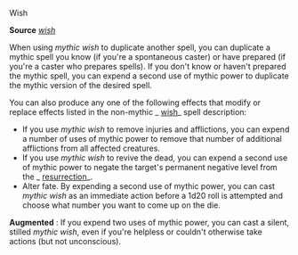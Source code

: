 Wish

**Source** [_wish_](spells/wish#_wish)

When using _mythic wish_ to duplicate another spell, you can duplicate a mythic spell you know (if you're a spontaneous caster) or have prepared (if you're a caster who prepares spells). If you don't know or haven't prepared the mythic spell, you can expend a second use of mythic power to duplicate the mythic version of the desired spell.

You can also produce any one of the following effects that modify or replace effects listed in the non-mythic _ [wish](spells/wish#_wish)_ spell description:

- If you use _mythic wish_ to remove injuries and afflictions, you can expend a number of uses of mythic power to remove that number of additional afflictions from all affected creatures.
- If you use _mythic wish_ to revive the dead, you can expend a second use of mythic power to negate the target's permanent negative level from the _ [resurrection](spells/resurrection#_resurrection)_.
- Alter fate. By expending a second use of mythic power, you can cast _mythic wish_ as an immediate action before a 1d20 roll is attempted and choose what number you want to come up on the die.

**Augmented** : If you expend two uses of mythic power, you can cast a silent, stilled _mythic wish_, even if you're helpless or couldn't otherwise take actions (but not unconscious).

